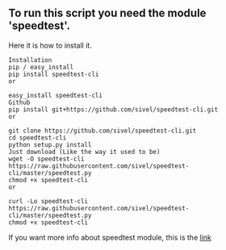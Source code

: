 <h2>To run this script you need the module 'speedtest'.</h2>

Here it is how to install it.
```
Installation
pip / easy_install
pip install speedtest-cli
or

easy_install speedtest-cli
Github
pip install git+https://github.com/sivel/speedtest-cli.git
or

git clone https://github.com/sivel/speedtest-cli.git
cd speedtest-cli
python setup.py install
Just download (Like the way it used to be)
wget -O speedtest-cli https://raw.githubusercontent.com/sivel/speedtest-cli/master/speedtest.py
chmod +x speedtest-cli
or

curl -Lo speedtest-cli https://raw.githubusercontent.com/sivel/speedtest-cli/master/speedtest.py
chmod +x speedtest-cli
```

If you want more info about speedtest module, this is the [link](https://pypi.org/project/speedtest-cli/?msclkid=ebd1e3a9c05d11ec94a91989b81d3aca)

